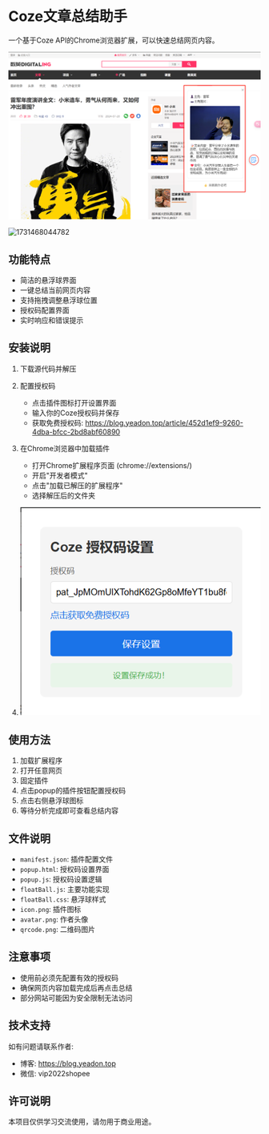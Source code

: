 # Coze文章总结助手

一个基于Coze API的Chrome浏览器扩展，可以快速总结网页内容。

![1731467700311](image/readme/1731467700311.png)

![1731468044782](D:/desktop/AI/AI%E5%BC%80%E5%8F%91/work_flow_v5/image/readme/1731468044782.png)

## 功能特点

- 简洁的悬浮球界面
- 一键总结当前网页内容
- 支持拖拽调整悬浮球位置
- 授权码配置界面
- 实时响应和错误提示

## 安装说明

1. 下载源代码并解压
2. 配置授权码

   - 点击插件图标打开设置界面
   - 输入你的Coze授权码并保存
   - 获取免费授权码: https://blog.yeadon.top/article/452d1ef9-9260-4dba-bfcc-2bd8abf60890
3. 在Chrome浏览器中加载插件

   - 打开Chrome扩展程序页面 (chrome://extensions/)
   - 开启"开发者模式"
   - 点击"加载已解压的扩展程序"
   - 选择解压后的文件夹
4. ![1731467727519](image/readme/1731467727519.png)

## 使用方法

1. 加载扩展程序
2. 打开任意网页
3. 固定插件
4. 点击popup的插件按钮配置授权码
5. 点击右侧悬浮球图标
6. 等待分析完成即可查看总结内容

## 文件说明

- `manifest.json`: 插件配置文件
- `popup.html`: 授权码设置界面
- `popup.js`: 授权码设置逻辑
- `floatBall.js`: 主要功能实现
- `floatBall.css`: 悬浮球样式
- `icon.png`: 插件图标
- `avatar.png`: 作者头像
- `qrcode.png`: 二维码图片

## 注意事项

- 使用前必须先配置有效的授权码
- 确保网页内容加载完成后再点击总结
- 部分网站可能因为安全限制无法访问

## 技术支持

如有问题请联系作者:

- 博客: https://blog.yeadon.top
- 微信: vip2022shopee

## 许可说明

本项目仅供学习交流使用，请勿用于商业用途。
